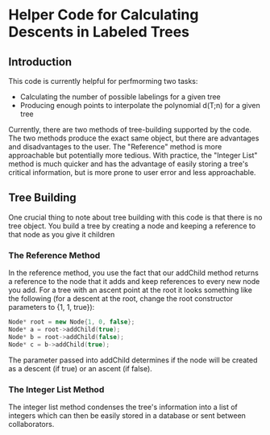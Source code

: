 # Helper Code for Calculating Descents in Labeled Trees
## Introduction
This code is currently helpful for perfmorming two tasks: 
* Calculating the number of possible labelings for a given tree 
* Producing enough points to interpolate the polynomial d(T;n) for a given tree

Currently, there are two methods of tree-building supported by the code. The two methods produce the exact same object, but there are advantages and disadvantages to the user. 
The "Reference" method is more approachable but potentially more tedious. With practice, the "Integer List" method is much quicker and has the advantage of easily storing 
a tree's critical information, but is more prone to user error and less approachable. 

## Tree Building
One crucial thing to note about tree building with this code is that there is no tree object. You build a tree by creating a node and keeping a reference to that node as you give
it children
### The Reference Method 
In the reference method, you use the fact that our addChild method returns a reference to the node that it adds and keep references to every new node you add. For a tree with an ascent 
point at the root it looks something like the following (for a descent at the root, change the root constructor parameters to {1, 1, true}): 
```c++
Node* root = new Node{1, 0, false};
Node* a = root->addChild(true);
Node* b = root->addChild(false);
Node* c = b->addChild(true);
```
The parameter passed into addChild determines if the node will be created as a descent (if true) or an ascent (if false). 
### The Integer List Method
The integer list method condenses the tree's information into a list of integers which can then be easily stored in a database or sent between collaborators.
